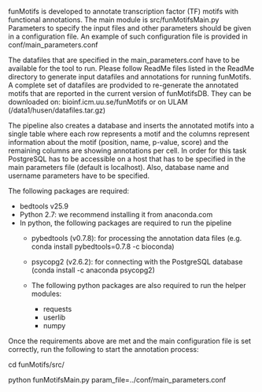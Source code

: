 funMotifs is developed to annotate transcription factor (TF) motifs with functional annotations. The main module is src/funMotifsMain.py
Parameters to specify the input files and other parameters should be given in a configuration file. An example of such configuration file is provided in conf/main_parameters.conf

The datafiles that are specified in the main_parameters.conf have to be available for the tool to run. Please follow ReadMe files listed in the ReadMe directory to generate input datafiles and annotations for running funMotifs.
A complete set of datafiles are prodvided to re-generate the annotated motifs that are reported in the current version of funMotifsDB. They can be downloaded on: bioinf.icm.uu.se/funMotifs or on ULAM (/data1/husen/datafiles.tar.gz)

The pipeline also creates a database and inserts the annotated motifs into a single table where each row represents a motif and the columns represent information about the motif (position, name, p-value, score) and the remaining columns are showing annotations per cell. In order for this task PostgreSQL has to be accessible on a host that has to be specified in the main parameters file (default is localhost). Also, database name and username parameters have to be specified. 

The following packages are required:
- bedtools v25.9
- Python 2.7: we recommend installing it from anaconda.com
- In python, the following packages are required to run the pipeline
	- pybedtools (v0.7.8): for processing the annotation data files (e.g. conda install pybedtools=0.7.8 -c bioconda)
	- psycopg2 (v2.6.2): for connecting with the PostgreSQL database (conda install -c anaconda psycopg2)

	- The following python packages are also required to run the helper modules:
		- requests
		- userlib 
		- numpy

Once the requirements above are met and the main configuration file is set correctly, run the following to start the annotation process:

cd funMotifs/src/

python funMotifsMain.py param_file=../conf/main_parameters.conf
